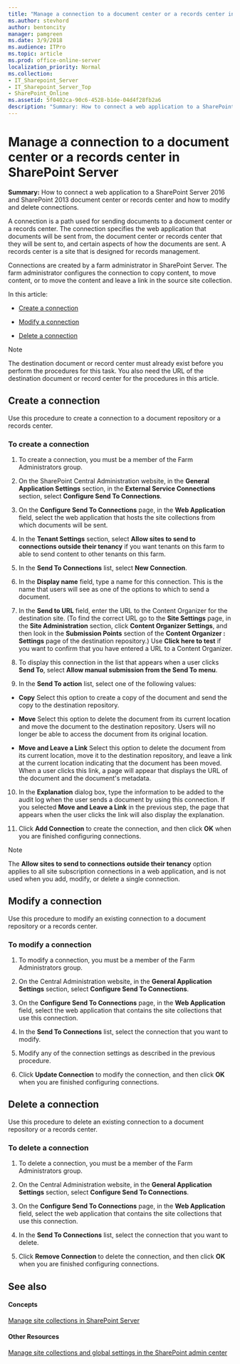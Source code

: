 ```yaml
---
title: "Manage a connection to a document center or a records center in SharePoint Server"
ms.author: stevhord
author: bentoncity
manager: pamgreen
ms.date: 3/9/2018
ms.audience: ITPro
ms.topic: article
ms.prod: office-online-server
localization_priority: Normal
ms.collection:
- IT_Sharepoint_Server
- IT_Sharepoint_Server_Top
- SharePoint_Online
ms.assetid: 5f0402ca-90c6-4528-b1de-04d4f28fb2a6
description: "Summary: How to connect a web application to a SharePoint Server 2016 and SharePoint 2013 document center or records center and how to modify and delete connections."
---
```


# Manage a connection to a document center or a records center in SharePoint Server

 **Summary:** How to connect a web application to a SharePoint Server 2016 and SharePoint 2013 document center or records center and how to modify and delete connections. 
  
A connection is a path used for sending documents to a document center or a records center. The connection specifies the web application that documents will be sent from, the document center or records center that they will be sent to, and certain aspects of how the documents are sent. A records center is a site that is designed for records management.
  
Connections are created by a farm administrator in SharePoint Server. The farm administrator configures the connection to copy content, to move content, or to move the content and leave a link in the source site collection. 
  
In this article:
  
- [Create a connection](#section1)
    
- [Modify a connection](#section2)
    
- [Delete a connection](#section3)
    
> [!NOTE]
> The destination document or record center must already exist before you perform the procedures for this task. You also need the URL of the destination document or record center for the procedures in this article. 
  
## Create a connection
<a name="section1"> </a>

Use this procedure to create a connection to a document repository or a records center.
  
### To create a connection

1. To create a connection, you must be a member of the Farm Administrators group.
    
2. On the SharePoint Central Administration website, in the **General Application Settings** section, in the **External Service Connections** section, select **Configure Send To Connections**.
    
3. On the **Configure Send To Connections** page, in the **Web Application** field, select the web application that hosts the site collections from which documents will be sent. 
    
4. In the **Tenant Settings** section, select **Allow sites to send to connections outside their tenancy** if you want tenants on this farm to able to send content to other tenants on this farm. 
    
5. In the **Send To Connections** list, select **New Connection**.
    
6. In the **Display name** field, type a name for this connection. This is the name that users will see as one of the options to which to send a document. 
    
7. In the **Send to URL** field, enter the URL to the Content Organizer for the destination site. (To find the correct URL go to the **Site Settings** page, in the **Site Administration** section, click **Content Organizer Settings**, and then look in the **Submission Points** section of the **Content Organizer : Settings** page of the destination repository.) Use **Click here to test** if you want to confirm that you have entered a URL to a Content Organizer. 
    
8. To display this connection in the list that appears when a user clicks **Send To**, select **Allow manual submission from the Send To menu**.
    
9. In the **Send To action** list, select one of the following values: 
    
  - **Copy** Select this option to create a copy of the document and send the copy to the destination repository. 
    
  - **Move** Select this option to delete the document from its current location and move the document to the destination repository. Users will no longer be able to access the document from its original location. 
    
  - **Move and Leave a Link** Select this option to delete the document from its current location, move it to the destination repository, and leave a link at the current location indicating that the document has been moved. When a user clicks this link, a page will appear that displays the URL of the document and the document's metadata. 
    
10. In the **Explanation** dialog box, type the information to be added to the audit log when the user sends a document by using this connection. If you selected **Move and Leave a Link** in the previous step, the page that appears when the user clicks the link will also display the explanation. 
    
11. Click **Add Connection** to create the connection, and then click **OK** when you are finished configuring connections. 
    
> [!NOTE]
> The **Allow sites to send to connections outside their tenancy** option applies to all site subscription connections in a web application, and is not used when you add, modify, or delete a single connection. 
  
## Modify a connection
<a name="section2"> </a>

Use this procedure to modify an existing connection to a document repository or a records center.
  
### To modify a connection

1. To modify a connection, you must be a member of the Farm Administrators group.
    
2. On the Central Administration website, in the **General Application Settings** section, select **Configure Send To Connections**.
    
3. On the **Configure Send To Connections** page, in the **Web Application** field, select the web application that contains the site collections that use this connection. 
    
4. In the **Send To Connections** list, select the connection that you want to modify. 
    
5. Modify any of the connection settings as described in the previous procedure.
    
6. Click **Update Connection** to modify the connection, and then click **OK** when you are finished configuring connections. 
    
## Delete a connection
<a name="section3"> </a>

Use this procedure to delete an existing connection to a document repository or a records center.
  
### To delete a connection

1. To delete a connection, you must be a member of the Farm Administrators group.
    
2. On the Central Administration website, in the **General Application Settings** section, select **Configure Send To Connections**.
    
3. On the **Configure Send To Connections** page, in the **Web Application** field, select the web application that contains the site collections that use this connection. 
    
4. In the **Send To Connections** list, select the connection that you want to delete. 
    
5. Click **Remove Connection** to delete the connection, and then click **OK** when you are finished configuring connections. 
    
## See also
<a name="section3"> </a>

#### Concepts

[Manage site collections in SharePoint Server](manage-site-collections.md)
#### Other Resources

[Manage site collections and global settings in the SharePoint admin center](https://go.microsoft.com/fwlink/?linkid=845346)

